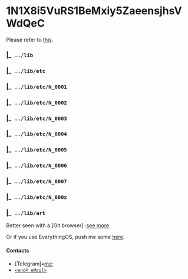 # 1N1X8i5VuRS1BeMxiy5ZaeensjhsVWdQeC

Please refer to [this](https://2by.me/1f5a4).

### |_` ../lib`
### |_` ../lib/etc`
### |_` ../lib/etc/N_0001`
### |_` ../lib/etc/N_0002`
### |_` ../lib/etc/N_0003`
### |_` ../lib/etc/N_0004`
### |_` ../lib/etc/N_0005`
### |_` ../lib/etc/N_0006`
### |_` ../lib/etc/N_0007`
### |_` ../lib/etc/N_000x`
### |_` ../lib/art`

Better seen with a [Git browser] :[see more](https://alternativeto.net/browse/search?q=Git+).

Or if you use EverythingOS, push me some [here](HTTPS://eosq.app/account/3r3333333333).

#### Contacts
* [Telegram]•[me](https://t.me/itsN1X);
* [`<enc® eMail>`](mailto:1by0@pm.me)
